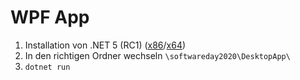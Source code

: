 # WPF App

1. Installation von .NET 5 (RC1) ([x86](https://dotnet.microsoft.com/download/dotnet/thank-you/sdk-5.0.100-rc.1-windows-x86-installer)/[x64](https://dotnet.microsoft.com/download/dotnet/thank-you/sdk-5.0.100-rc.1-windows-x64-installer))
1. In den richtigen Ordner wechseln `\softwareday2020\DesktopApp\`
1. `dotnet run`
